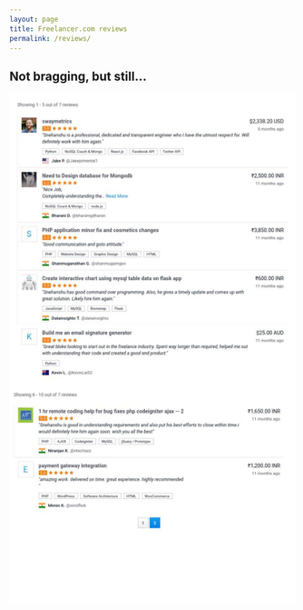 ```yaml
---
layout: page
title: Freelancer.com reviews
permalink: /reviews/
---
```


## Not bragging, but still...

[![Freelancer.com reviews](/assets/freelancer-reviews.jpg)](https://www.freelancer.com/u/snehanshuphukon)
